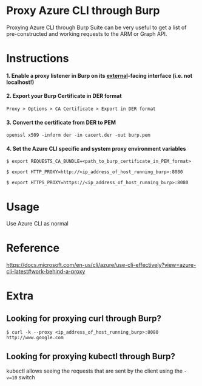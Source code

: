# Proxy Azure CLI through Burp

Proxying Azure CLI through Burp Suite can be very useful to get a list of pre-constructed and working requests to the ARM or Graph API.


# Instructions

#### 1. Enable a proxy listener in Burp on its <u>external</u>-facing interface (i.e. not localhost!)


#### 2. Export your Burp Certificate in DER format

`Proxy > Options > CA Certificate > Export in DER format`


#### 3. Convert the certificate from DER to PEM

`openssl x509 -inform der -in cacert.der -out burp.pem`


#### 4. Set the Azure CLI specific and system proxy environment variables

`$ export REQUESTS_CA_BUNDLE=<path_to_burp_certificate_in_PEM_format>`

`$ export HTTP_PROXY=http://<ip_address_of_host_running_burp>:8080`

`$ export HTTPS_PROXY=https://<ip_address_of_host_running_burp>:8080`


# Usage

Use Azure CLI as normal


# Reference

https://docs.microsoft.com/en-us/cli/azure/use-cli-effectively?view=azure-cli-latest#work-behind-a-proxy


# Extra

## Looking for proxying curl through Burp?

`$ curl -k --proxy <ip_address_of_host_running_burp>:8080 http://www.google.com`

## Looking for proxying kubectl through Burp?

kubectl allows seeing the requests that are sent by the client using the `-v=10` switch
